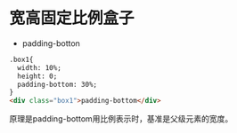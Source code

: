 # 宽高固定比例盒子

- padding-botton

```html
.box1{
  width: 10%;
  height: 0;
  padding-bottom: 30%;  
}
<div class="box1">padding-bottom</div>
```

原理是padding-bottom用比例表示时，基准是父级元素的宽度。

